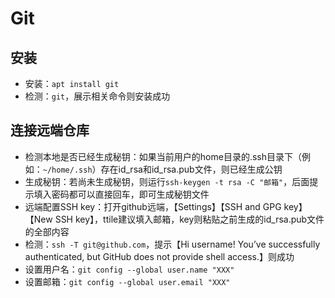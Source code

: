# Git

## 安装

- 安装：`apt install git`
- 检测：`git`，展示相关命令则安装成功

## 连接远端仓库

- 检测本地是否已经生成秘钥：如果当前用户的home目录的.ssh目录下（例如：`~/home/.ssh`）存在id_rsa和id_rsa.pub文件，则已经生成公钥
- 生成秘钥：若尚未生成秘钥，则运行`ssh-keygen -t rsa -C "邮箱"`，后面提示填入密码都可以直接回车，即可生成秘钥文件
- 远端配置SSH key：打开github远端，【Settings】【SSH and GPG key】【New SSH key】，ttile建议填入邮箱，key则粘贴之前生成的id_rsa.pub文件的全部内容
- 检测：`ssh -T git@github.com`，提示【Hi username! You’ve successfully authenticated, but GitHub does not provide shell access.】则成功
- 设置用户名：`git config --global user.name "XXX"`
- 设置邮箱：`git config --global user.email "XXX"`

